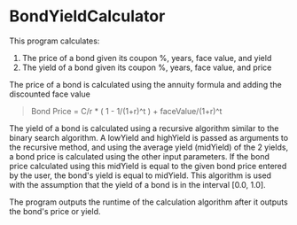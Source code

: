 # BondYieldCalculator

This program calculates:
1) The price of a bond given its coupon %, years, face value, and yield
2) The yield of a bond given its coupon %, years, face value, and price

The price of a bond is calculated using the annuity formula and adding the
discounted face value

>Bond Price = C/r * ( 1 - 1/(1+r)^t ) + faceValue/(1+r)^t

The yield of a bond is calculated using a recursive algorithm similar to
the binary search algorithm. A lowYield and highYield is passed as arguments
to the recursive method, and using the average yield (midYield) of the
2 yields, a bond price is calculated using the other input parameters. If
the bond price calculated using this midYield is equal to the given bond
price entered by the user, the bond's yield is equal to midYield. This algorithm
is used with the assumption that the yield of a bond is in the interval [0.0, 1.0].

The program outputs the runtime of the calculation algorithm after it outputs
the bond's price or yield.
